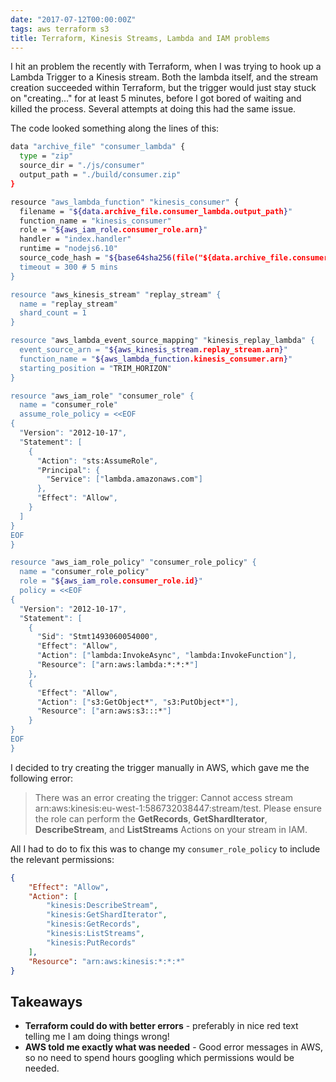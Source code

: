 ```yaml
---
date: "2017-07-12T00:00:00Z"
tags: aws terraform s3
title: Terraform, Kinesis Streams, Lambda and IAM problems
---
```


I hit an problem the recently with Terraform, when I was trying to hook up a Lambda Trigger to a Kinesis stream.  Both the lambda itself, and the stream creation succeeded within Terraform, but the trigger would just stay stuck on "creating..." for at least 5 minutes, before I got bored of waiting and killed the process.  Several attempts at doing this had the same issue.

The code looked something along the lines of this:

```bash
data "archive_file" "consumer_lambda" {
  type = "zip"
  source_dir = "./js/consumer"
  output_path = "./build/consumer.zip"
}

resource "aws_lambda_function" "kinesis_consumer" {
  filename = "${data.archive_file.consumer_lambda.output_path}"
  function_name = "kinesis_consumer"
  role = "${aws_iam_role.consumer_role.arn}"
  handler = "index.handler"
  runtime = "nodejs6.10"
  source_code_hash = "${base64sha256(file("${data.archive_file.consumer_lambda.output_path}"))}"
  timeout = 300 # 5 mins
}

resource "aws_kinesis_stream" "replay_stream" {
  name = "replay_stream"
  shard_count = 1
}

resource "aws_lambda_event_source_mapping" "kinesis_replay_lambda" {
  event_source_arn = "${aws_kinesis_stream.replay_stream.arn}"
  function_name = "${aws_lambda_function.kinesis_consumer.arn}"
  starting_position = "TRIM_HORIZON"
}

resource "aws_iam_role" "consumer_role" {
  name = "consumer_role"
  assume_role_policy = <<EOF
{
  "Version": "2012-10-17",
  "Statement": [
    {
      "Action": "sts:AssumeRole",
      "Principal": {
        "Service": ["lambda.amazonaws.com"]
      },
      "Effect": "Allow",
    }
  ]
}
EOF
}

resource "aws_iam_role_policy" "consumer_role_policy" {
  name = "consumer_role_policy"
  role = "${aws_iam_role.consumer_role.id}"
  policy = <<EOF
{
  "Version": "2012-10-17",
  "Statement": [
    {
      "Sid": "Stmt1493060054000",
      "Effect": "Allow",
      "Action": ["lambda:InvokeAsync", "lambda:InvokeFunction"],
      "Resource": ["arn:aws:lambda:*:*:*"]
    },
    {
      "Effect": "Allow",
      "Action": ["s3:GetObject*", "s3:PutObject*"],
      "Resource": ["arn:aws:s3:::*"]
    }
}
EOF
}
```

I decided to try creating the trigger manually in AWS, which gave me the following error:

> There was an error creating the trigger: Cannot access stream arn:aws:kinesis:eu-west-1:586732038447:stream/test. Please ensure the role can perform the **GetRecords**, **GetShardIterator**, **DescribeStream**, and **ListStreams** Actions on your stream in IAM.

All I had to do to fix this was to change my `consumer_role_policy` to include the relevant permissions:

```json
{
    "Effect": "Allow",
    "Action": [
        "kinesis:DescribeStream",
        "kinesis:GetShardIterator",
        "kinesis:GetRecords",
        "kinesis:ListStreams",
        "kinesis:PutRecords"
    ],
    "Resource": "arn:aws:kinesis:*:*:*"
}
```

## Takeaways

* **Terraform could do with better errors** - preferably in nice red text telling me I am doing things wrong!
* **AWS told me exactly what was needed** - Good error messages in AWS, so no need to spend hours googling which permissions would be needed.
